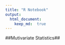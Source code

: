 ```yaml
---
title: "R Notebook"
output: 
  html_document:
    keep_md:  true
---
```


##Mutivariate Statistics##
